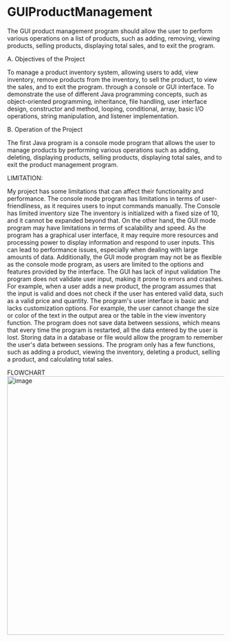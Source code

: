 # GUIProductManagement
The GUI product management program should allow the user to perform various operations on a list of products, such as adding, removing, viewing products, selling products, displaying total sales, and to exit the program. 



A. Objectives of the Project

To manage a product inventory system, allowing users to add, view inventory, remove products from the inventory, to sell the product, to view the sales, and to exit the program.  through a console or GUI interface.
To demonstrate the use of different Java programming concepts, such as object-oriented programming, inheritance, file handling, user interface design, constructor and method, looping, conditional, array, basic I/O operations, string manipulation, and listener implementation.



B. Operation of the Project

The first Java program is a console mode program that allows the user to manage products by performing various operations such as adding, deleting, displaying products, selling products, displaying total sales, and to exit the product management program.

LIMITATION:

My project has some limitations that can affect their functionality and performance. The console mode program has limitations in terms of user-friendliness, as it requires users to input commands manually. The Console has limited inventory size The inventory is initialized with a fixed size of 10, and it cannot be expanded beyond that. On the other hand, the GUI mode program may have limitations in terms of scalability and speed. As the program has a graphical user interface, it may require more resources and processing power to display information and respond to user inputs. This can lead to performance issues, especially when dealing with large amounts of data. Additionally, the GUI mode program may not be as flexible as the console mode program, as users are limited to the options and features provided by the interface. The GUI has lack of input validation The program does not validate user input, making it prone to errors and crashes. For example, when a user adds a new product, the program assumes that the input is valid and does not check if the user has entered valid data, such as a valid price and quantity. The program's user interface is basic and lacks customization options. For example, the user cannot change the size or color of the text in the output area or the table in the view inventory function. The program does not save data between sessions, which means that every time the program is restarted, all the data entered by the user is lost. Storing data in a database or file would allow the program to remember the user's data between sessions. The program only has a few functions, such as adding a product, viewing the inventory, deleting a product, selling a product, and calculating total sales.


FLOWCHART
<img width="898" height="602" alt="image" src="https://github.com/user-attachments/assets/7555a3f3-1de5-4b5e-82a4-33a02fb45050" />

